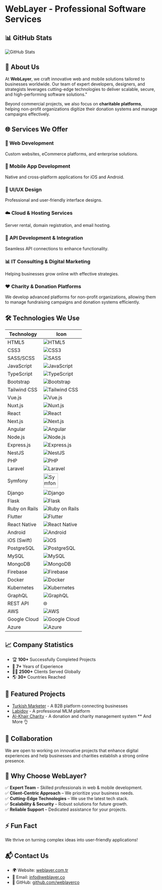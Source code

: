 # WebLayer - Professional Software Services

## 📊 GitHub Stats  
![GitHub Stats](https://github-readme-stats-sigma-five.vercel.app/api?username=weblayerco&show_icons=true&theme=radical&count_private=true&include_all_commits=true&hide_border=true)

## 🚀 About Us
At **WebLayer**, we craft innovative web and mobile solutions tailored to businesses worldwide. Our team of expert developers, designers, and strategists leverages cutting-edge technologies to deliver scalable, secure, and high-performing software solutions."

Beyond commercial projects, we also focus on **charitable platforms**, helping non-profit organizations digitize their donation systems and manage campaigns effectively. 





## 🌐 Services We Offer

### 🔹 Web Development  
Custom websites, eCommerce platforms, and enterprise solutions.

### 📱 Mobile App Development  
Native and cross-platform applications for iOS and Android.

### 🎨 UI/UX Design  
Professional and user-friendly interface designs.

### ☁️ Cloud & Hosting Services  
Server rental, domain registration, and email hosting.

### 🔗 API Development & Integration  
Seamless API connections to enhance functionality.

### 📊 IT Consulting & Digital Marketing  
Helping businesses grow online with effective strategies.

### ❤️ Charity & Donation Platforms  
We develop advanced platforms for non-profit organizations, allowing them to manage fundraising campaigns and donation systems efficiently. 

## 🛠 Technologies We Use

| Technology  | Icon |
|------------|------|
| HTML5 | ![HTML5](https://img.icons8.com/color/48/000000/html-5.png) |
| CSS3 | ![CSS3](https://img.icons8.com/color/48/000000/css3.png) |
| SASS/SCSS | ![SASS](https://img.icons8.com/color/48/000000/sass.png) |
| JavaScript | ![JavaScript](https://img.icons8.com/color/48/000000/javascript.png) |
| TypeScript | ![TypeScript](https://img.icons8.com/color/48/000000/typescript.png) |
| Bootstrap | ![Bootstrap](https://img.icons8.com/color/48/000000/bootstrap.png) |
| Tailwind CSS | ![Tailwind CSS](https://img.icons8.com/color/48/000000/tailwind_css.png) |
| Vue.js | ![Vue.js](https://img.icons8.com/color/48/000000/vue-js.png) |
| Nuxt.js | ![Nuxt.js](https://img.icons8.com/?size=48&id=nvrsJYs7j9Vb&format=png&color=000000) |
| React | ![React](https://img.icons8.com/color/48/000000/react-native.png) |
| Next.js | ![Next.js](https://img.icons8.com/?size=48&id=nvrsJYs7j9Vb&format=png&color=000000) |
| Angular | ![Angular](https://img.icons8.com/color/48/000000/angularjs.png) |
| Node.js | ![Node.js](https://img.icons8.com/color/48/000000/nodejs.png) |
| Express.js | ![Express.js](https://img.icons8.com/?size=48&id=kg46nzoJrmTR&format=png&color=000000) |
| NestJS | ![NestJS](https://img.icons8.com/color/48/000000/nestjs.png) |
| PHP | ![PHP](https://img.icons8.com/color/48/000000/php.png) |
| Laravel | ![Laravel](https://laravel.com/img/logomark.min.svg) |
| Symfony | <img src="https://symfony.com/logos/symfony_black_03.png" width="48" alt="Symfony"> |
| Django | ![Django](https://img.icons8.com/color/48/000000/django.png) |
| Flask | ![Flask](https://img.icons8.com/ios/50/000000/flask.png) |
| Ruby on Rails | ![Ruby on Rails](https://img.icons8.com/color/48/000000/ruby-programming-language.png) |
| Flutter | ![Flutter](https://img.icons8.com/color/48/000000/flutter.png) |
| React Native | ![React Native](https://img.icons8.com/color/48/000000/react-native.png) |
| Android | ![Android](https://img.icons8.com/color/48/000000/android-os.png) |
| iOS (Swift) | ![iOS](https://img.icons8.com/?size=48&id=79089&format=png&color=000000) |
| PostgreSQL | ![PostgreSQL](https://img.icons8.com/?size=48&id=25010&format=png&color=000000) |
| MySQL | ![MySQL](https://img.icons8.com/color/48/000000/mysql-logo.png) |
| MongoDB | ![MongoDB](https://img.icons8.com/color/48/000000/mongodb.png) |
| Firebase | ![Firebase](https://img.icons8.com/color/48/000000/firebase.png) |
| Docker | ![Docker](https://img.icons8.com/color/48/000000/docker.png) |
| Kubernetes | ![Kubernetes](https://img.icons8.com/color/48/000000/kubernetes.png) |
| GraphQL | ![GraphQL](https://img.icons8.com/color/48/000000/graphql.png) |
| REST API | 🌐 |
| AWS | ![AWS](https://img.icons8.com/color/48/000000/amazon-web-services.png) |
| Google Cloud | ![Google Cloud](https://img.icons8.com/color/48/000000/google-cloud.png) |
| Azure | ![Azure](https://img.icons8.com/?size=48&id=VLKafOkk3sBX&format=png&color=000000) |

## 📈 Company Statistics
- 🏆 **100+** Successfully Completed Projects
- 💼 **7+** Years of Experience
- 👨‍💻 **2500+** Clients Served Globally
- 🌎 **30+** Countries Reached

## 🌟 Featured Projects
- [Turkish Marketer](https://turkishmarketer.com/) - A B2B platform connecting businesses
- [Labidov](https://labidov.com) - A professional MLM platform
- [Al-Khair Charity](#) - A donation and charity management system
** And More 👌

## 🤝 Collaboration
We are open to working on innovative projects that enhance digital experiences and help businesses and charities establish a strong online presence.

## 🤔 Why Choose WebLayer?
✅ **Expert Team** – Skilled professionals in web & mobile development.  
✅ **Client-Centric Approach** – We prioritize your business needs.  
✅ **Cutting-Edge Technologies** – We use the latest tech stack.  
✅ **Scalability & Security** – Robust solutions for future growth.  
✅ **Reliable Support** – Dedicated assistance for your projects.  

## ⚡ Fun Fact
We thrive on turning complex ideas into user-friendly applications!

## 📬 Contact Us
- 🌍 Website: [weblayer.com.tr](https://weblayer.com.tr/)
- 📧 Email: info@weblayer.co
- 🔗 GitHub: [github.com/weblayerco](https://github.com/weblayerco)
